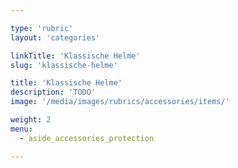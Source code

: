 ```yaml
---

type: 'rubric'
layout: 'categories'

linkTitle: 'Klassische Helme'
slug: 'klassische-helme'

title: 'Klassische Helme'
description: 'TODO'
image: '/media/images/rubrics/accessories/items/'

weight: 2
menu:
  - aside_accessories_protection

---
```

